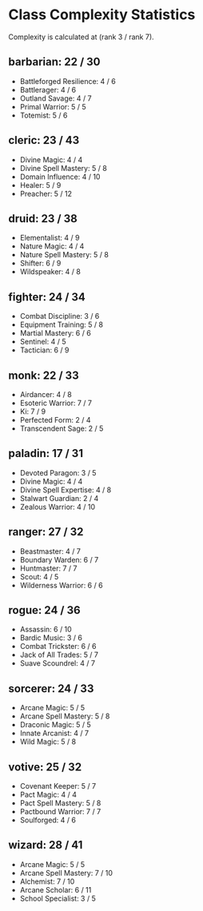 # Class Complexity Statistics

Complexity is calculated at (rank 3 / rank 7).


## barbarian: 22 / 30
* Battleforged Resilience: 4 / 6
* Battlerager: 4 / 6
* Outland Savage: 4 / 7
* Primal Warrior: 5 / 5
* Totemist: 5 / 6
            
## cleric: 23 / 43
* Divine Magic: 4 / 4
* Divine Spell Mastery: 5 / 8
* Domain Influence: 4 / 10
* Healer: 5 / 9
* Preacher: 5 / 12
            
## druid: 23 / 38
* Elementalist: 4 / 9
* Nature Magic: 4 / 4
* Nature Spell Mastery: 5 / 8
* Shifter: 6 / 9
* Wildspeaker: 4 / 8
            
## fighter: 24 / 34
* Combat Discipline: 3 / 6
* Equipment Training: 5 / 8
* Martial Mastery: 6 / 6
* Sentinel: 4 / 5
* Tactician: 6 / 9
            
## monk: 22 / 33
* Airdancer: 4 / 8
* Esoteric Warrior: 7 / 7
* Ki: 7 / 9
* Perfected Form: 2 / 4
* Transcendent Sage: 2 / 5
            
## paladin: 17 / 31
* Devoted Paragon: 3 / 5
* Divine Magic: 4 / 4
* Divine Spell Expertise: 4 / 8
* Stalwart Guardian: 2 / 4
* Zealous Warrior: 4 / 10
            
## ranger: 27 / 32
* Beastmaster: 4 / 7
* Boundary Warden: 6 / 7
* Huntmaster: 7 / 7
* Scout: 4 / 5
* Wilderness Warrior: 6 / 6
            
## rogue: 24 / 36
* Assassin: 6 / 10
* Bardic Music: 3 / 6
* Combat Trickster: 6 / 6
* Jack of All Trades: 5 / 7
* Suave Scoundrel: 4 / 7
            
## sorcerer: 24 / 33
* Arcane Magic: 5 / 5
* Arcane Spell Mastery: 5 / 8
* Draconic Magic: 5 / 5
* Innate Arcanist: 4 / 7
* Wild Magic: 5 / 8
            
## votive: 25 / 32
* Covenant Keeper: 5 / 7
* Pact Magic: 4 / 4
* Pact Spell Mastery: 5 / 8
* Pactbound Warrior: 7 / 7
* Soulforged: 4 / 6
            
## wizard: 28 / 41
* Arcane Magic: 5 / 5
* Arcane Spell Mastery: 7 / 10
* Alchemist: 7 / 10
* Arcane Scholar: 6 / 11
* School Specialist: 3 / 5
